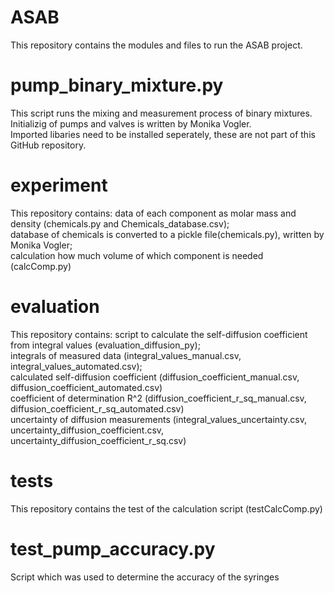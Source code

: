 # ASAB
This repository contains the modules and files to run the ASAB project.  

# pump_binary_mixture.py
This script runs the mixing and measurement process of binary mixtures.  
Initializig of pumps and valves is written by Monika Vogler.  
Imported libaries need to be installed seperately, these are not part of this GitHub repository.  

# experiment
This repository contains:
data of each component as molar mass and density (chemicals.py and Chemicals_database.csv);  
database of chemicals is converted to a pickle file(chemicals.py), written by Monika Vogler;  
calculation how much volume of which component is needed (calcComp.py)  

# evaluation
This repository contains:
script to calculate the self-diffusion coefficient from integral values (evaluation_diffusion_py);  
integrals of measured data (integral_values_manual.csv, integral_values_automated.csv);  
calculated self-diffusion coefficient (diffusion_coefficient_manual.csv, diffusion_coefficient_automated.csv)  
coefficient of determination R^2 (diffusion_coefficient_r_sq_manual.csv, diffusion_coefficient_r_sq_automated.csv)  
uncertainty of diffusion measurements (integral_values_uncertainty.csv, uncertainty_diffusion_coefficient.csv, uncertainty_diffusion_coefficient_r_sq.csv)

# tests
This repository contains the test of the calculation script (testCalcComp.py)  

# test_pump_accuracy.py
Script which was used to determine the accuracy of the syringes  
